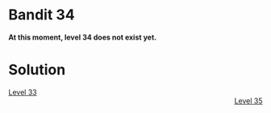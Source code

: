 <html>
<h1>Bandit 34</h1>

<p><strong>At this moment, level 34 does not exist yet.</strong></p>

<h1>Solution</h1>

<div style="text-align: left"><a href="bandit/tasks/bandit33.md">Level 33</a></div>
<div style="text-align: right"><a href="bandit/tasks/bandit35.md">Level 35</a></div>
</html>
